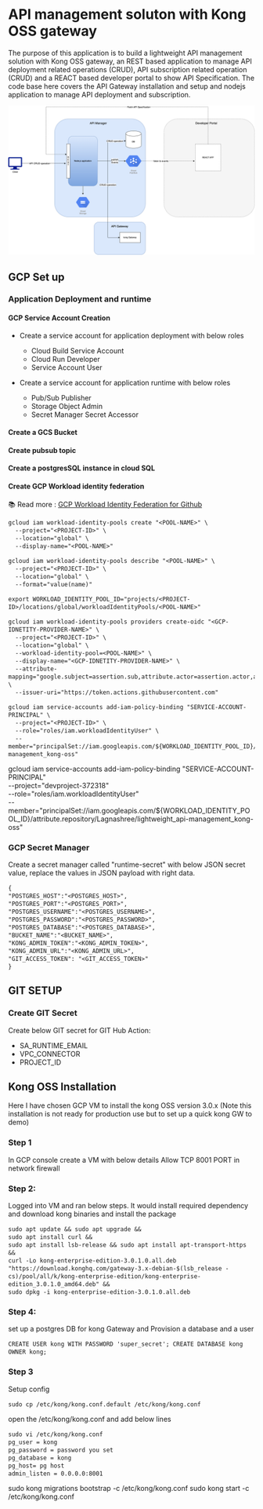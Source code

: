 # API management soluton with Kong OSS gateway

The purpose of this application is to build a lightweight API management solution with Kong OSS gateway, an REST based application to manage API deployment related operations (CRUD), API subscription related operation (CRUD) and a REACT based developer portal to show API Specification. 
The code base here covers the API Gateway installation and setup and nodejs application to manage API deployment and subscription.

<div align="center">
    <img src="arch1.png">
</div>


## GCP Set up
### Application Deployment and runtime
#### GCP Service Account Creation

* Create a service account for application deployment with below roles
    * Cloud Build Service Account 
    * Cloud Run Developer 
    * Service Account User 

* Create a service account for application runtime with below roles
    * Pub/Sub Publisher
    * Storage Object Admin
    * Secret Manager Secret Accessor 

####  Create a GCS Bucket

####  Create pubsub topic

#### Create a postgresSQL instance in cloud SQL

#### Create GCP Workload identity federation
 
📚 Read more : [GCP Workload Identity Federation for Github ](https://medium.com/google-cloud/how-does-the-gcp-workload-identity-federation-work-with-github-provider-a9397efd7158)

```
gcloud iam workload-identity-pools create "<POOL-NAME>" \
  --project="<PROJECT-ID>" \
  --location="global" \
  --display-name="<POOL-NAME>"
```

```
gcloud iam workload-identity-pools describe "<POOL-NAME>" \
  --project="<PROJECT-ID>" \
  --location="global" \
  --format="value(name)"
```

```
export WORKLOAD_IDENTITY_POOL_ID="projects/<PROJECT-ID>/locations/global/workloadIdentityPools/<POOL-NAME>"
```

```
gcloud iam workload-identity-pools providers create-oidc "<GCP-IDNETITY-PROVIDER-NAME>" \
  --project="<PROJECT-ID>" \
  --location="global" \
  --workload-identity-pool=<POOL-NAME>" \
  --display-name="<GCP-IDNETITY-PROVIDER-NAME>" \
  --attribute-mapping="google.subject=assertion.sub,attribute.actor=assertion.actor,attribute.repository=assertion.repository" \
  --issuer-uri="https://token.actions.githubusercontent.com"
```

```
gcloud iam service-accounts add-iam-policy-binding "SERVICE-ACCOUNT-PRINCIPAL" \
  --project="<PROJECT-ID>" \
  --role="roles/iam.workloadIdentityUser" \
  --member="principalSet://iam.googleapis.com/${WORKLOAD_IDENTITY_POOL_ID}/attribute.repository/Lagnashree/lightweight_api-management_kong-oss"
```

gcloud iam service-accounts add-iam-policy-binding "SERVICE-ACCOUNT-PRINCIPAL" \
  --project="devproject-372318" \
  --role="roles/iam.workloadIdentityUser" \
  --member="principalSet://iam.googleapis.com/${WORKLOAD_IDENTITY_POOL_ID}/attribute.repository/Lagnashree/lightweight_api-management_kong-oss"


### GCP Secret Manager
Create a secret manager called "runtime-secret" with below JSON secret value, replace the values in JSON payload with right data.
```
{
"POSTGRES_HOST":"<POSTGRES_HOST>",
"POSTGRES_PORT":"<POSTGRES_PORT>",
"POSTGRES_USERNAME":"<POSTGRES_USERNAME>",
"POSTGRES_PASSWORD":"<POSTGRES_PASSWORD>",
"POSTGRES_DATABASE":"<POSTGRES_DATABASE>",
"BUCKET_NAME":"<BUCKET_NAME>",
"KONG_ADMIN_TOKEN":"<KONG_ADMIN_TOKEN>",
"KONG_ADMIN_URL":"<KONG_ADMIN_URL>",
"GIT_ACCESS_TOKEN": "<GIT_ACCESS_TOKEN>"
}
```

## GIT SETUP
### Create GIT Secret
  
Create below GIT secret for GIT Hub Action:

* SA_RUNTIME_EMAIL
* VPC_CONNECTOR
* PROJECT_ID


## Kong OSS Installation

Here I have chosen GCP VM to install the kong OSS version 3.0.x (Note this installation is not ready for production use but to set up a quick kong GW to demo)

### Step 1
In GCP console create a VM with below details
Allow TCP 8001 PORT in network firewall
    
### Step 2:
Logged into VM and ran below steps. It would install required dependency and download kong binaries and install the package

```
sudo apt update && sudo apt upgrade &&
sudo apt install curl &&
sudo apt install lsb-release && sudo apt install apt-transport-https &&
curl -Lo kong-enterprise-edition-3.0.1.0.all.deb "https://download.konghq.com/gateway-3.x-debian-$(lsb_release -cs)/pool/all/k/kong-enterprise-edition/kong-enterprise-edition_3.0.1.0_amd64.deb" &&
sudo dpkg -i kong-enterprise-edition-3.0.1.0.all.deb
``` 

### Step 4:
set up a postgres DB for kong Gateway and Provision a database and a user 

```
CREATE USER kong WITH PASSWORD 'super_secret'; CREATE DATABASE kong OWNER kong;
```
    
### Step 3
Setup config

```
sudo cp /etc/kong/kong.conf.default /etc/kong/kong.conf
```

open the /etc/kong/kong.conf and add below lines

```
sudo vi /etc/kong/kong.conf
pg_user = kong
pg_password = password you set
pg_database = kong
pg_host= pg host 
admin_listen = 0.0.0.0:8001
```

sudo kong migrations bootstrap -c /etc/kong/kong.conf
sudo kong start -c /etc/kong/kong.conf

